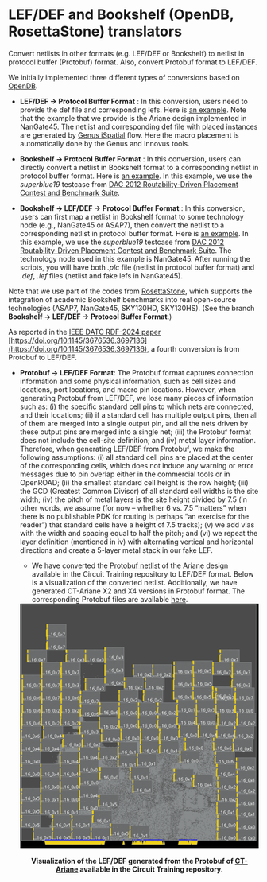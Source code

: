 # LEF/DEF and Bookshelf (OpenDB, RosettaStone) translators

Convert netlists in other formats (e.g. LEF/DEF or Bookshelf) to netlist in protocol buffer (Protobuf) format. Also, convert Protobuf format to LEF/DEF.

We initially implemented three different types of conversions based on [OpenDB](https://github.com/The-OpenROAD-Project/OpenROAD/tree/master/src/odb).

* **LEF/DEF -> Protocol Buffer Format** :  In this conversion, users need to provide the def file and corresponding lefs. Here is [an example](https://github.com/TILOS-AI-Institute/MacroPlacement/blob/main/CodeElements/FormatTranslators/test/LefDef2ProtocolBufferFormat/test2.py). Note that the example that we provide is the Ariane design implemented in NanGate45.  The netlist and corresponding def file with placed instances are generated by [Genus iSpatial](https://github.com/TILOS-AI-Institute/MacroPlacement/tree/main/Flows/NanGate45/ariane133) flow. Here the macro placement is automatically done by the Genus and Innovus tools.

*  **Bookshelf -> Protocol Buffer Format** : In this conversion, users can directly convert a netlist in Bookshelf format to a corresponding netlist in protocol buffer format. Here is [an example](https://github.com/TILOS-AI-Institute/MacroPlacement/blob/main/CodeElements/FormatTranslators/test/Bookshelf2ProtocolBufferFormat/test1.py).
In this example, we use the *superblue19* testcase from [DAC 2012 Routability-Driven Placement Contest and Benchmark Suite](http://archive.sigda.org/dac2012/contest/dac2012_contest_benchmarks.html#head-designs).


*  **Bookshelf -> LEF/DEF -> Protocol Buffer Format** :  In this conversion, users can first map a netlist in Bookshelf format to some technology node (e.g., NanGate45 or ASAP7), then convert the netlist to a corresponding netlist in protocol buffer format. Here is [an example](https://github.com/TILOS-AI-Institute/MacroPlacement/blob/main/CodeElements/FormatTranslators/test/Bookshelf2ProtocolBufferFormat/test3.py). In this example, we use the *superblue19* testcase from [DAC 2012 Routability-Driven Placement Contest and Benchmark Suite](http://archive.sigda.org/dac2012/contest/dac2012_contest_benchmarks.html#head-designs). The technology node used in this example is NanGate45.  After running the scripts, you will have both *.plc* file (netlist in protocol buffer format) and *.def*, *.lef* files (netlist and fake lefs in NanGate45).


Note that we use part of the codes from [RosettaStone](https://github.com/ABKGroup/RosettaStone), which supports the integration of academic Bookshelf benchmarks into real open-source technologies (ASAP7, NanGate45, SKY130HD, SKY130HS). (See the branch **Bookshelf -> LEF/DEF -> Protocol Buffer Format**.)

As reported in the [IEEE DATC RDF-2024 paper](https://vlsicad.ucsd.edu/Publications/Conferences/412/c412.pdf) [https://doi.org/10.1145/3676536.3697136](https://doi.org/10.1145/3676536.3697136), a fourth conversion is from Protobuf to LEF/DEF.

- **Protobuf -> LEF/DEF Format**: The Protobuf format captures connection
 information and some physical information, such as cell sizes and locations,
 port locations, and macro pin locations. However, when generating Protobuf from
 LEF/DEF, we lose many pieces of information such as: (i) the specific standard
 cell pins to which nets are connected, and their locations; (ii) if a standard
 cell has multiple output pins, then all of them are merged into a single output
 pin, and all the nets driven by these output pins are merged into a single net;
 (iii) the Protobuf format does not include the cell-site definition; and
 (iv) metal layer information. Therefore, when generating LEF/DEF from Protobuf,
 we make the following assumptions: (i) all standard cell pins are placed at the
 center of the corresponding cells, which does not induce any warning or error
 messages due to pin overlap either in the commercial tools or in OpenROAD;
 (ii) the smallest standard cell height is the row height;
 (iii) the GCD (Greatest Common Divisor) of all standard cell widths is the site
 width; (iv) the pitch of metal layers is the site height divided by 7.5 (in
 other words, we assume (for now – whether 6 vs. 7.5 “matters” when there is no
 publishable PDK for routing is perhaps “an exercise for the reader”) that
 standard cells have a height of 7.5 tracks); (v) we add vias with the width and
 spacing equal to half the pitch; and (vi) we repeat the layer definition
 (mentioned in iv) with alternating vertical and horizontal directions and
 create a 5-layer metal stack in our fake LEF.
  - We have converted the
  [Protobuf netlist](https://storage.googleapis.com/rl-infra-public/circuit-training/netlist/ariane.circuit_graph.pb.txt.gz)
  of the Ariane design available in the Circuit Training repository to LEF/DEF
  format. Below is a visualization of the converted netlist. Additionally, we
  have generated CT-Ariane X2 and X4 versions in Protobuf format. The
  corresponding Protobuf files are available [here](./test/CTAriane).

  <div align="center">
    <img src="./test/CTAriane/CTAriane_LEFDEF_View.png" alt="CTAriane_LEFDEF_View" />
    <p><strong>Visualization of the LEF/DEF generated from the Protobuf of
    <a href="https://storage.googleapis.com/rl-infra-public/circuit-training/netlist/ariane.circuit_graph.pb.txt.gz">CT-Ariane</a>
    available in the Circuit Training repository.</strong></p>
  </div>

